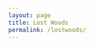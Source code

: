 ```yaml
---
layout: page
title: Lost Woods
permalink: /lostwoods/
---
```


<div id="map-canvas"></div>

<script type="text/javascript" src="https://maps.googleapis.com/maps/api/js?key=AIzaSyBczbNIYsrrbOLxudm2oZq9t1xzLLpA2cg"></script>

 <script type="text/javascript">
      function initialize() {
        var mapOptions = {
          center: { lat: -34.397, lng: 150.644},
          zoom: 8
        };
        var map = new google.maps.Map(document.getElementById('map-canvas'),
            mapOptions);
      }
      google.maps.event.addDomListener(window, 'load', initialize);
    </script>
